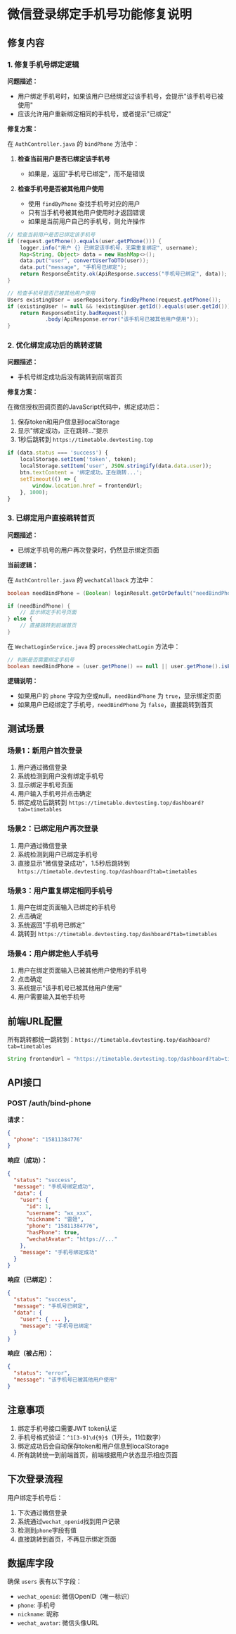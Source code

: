 # 微信登录绑定手机号功能修复说明

## 修复内容

### 1. 修复手机号绑定逻辑

**问题描述：**
- 用户绑定手机号时，如果该用户已经绑定过该手机号，会提示"该手机号已被使用"
- 应该允许用户重新绑定相同的手机号，或者提示"已绑定"

**修复方案：**

在 `AuthController.java` 的 `bindPhone` 方法中：

1. **检查当前用户是否已绑定该手机号**
   - 如果是，返回"手机号已绑定"，而不是错误
   
2. **检查手机号是否被其他用户使用**
   - 使用 `findByPhone` 查找手机号对应的用户
   - 只有当手机号被其他用户使用时才返回错误
   - 如果是当前用户自己的手机号，则允许操作

```java
// 检查当前用户是否已绑定该手机号
if (request.getPhone().equals(user.getPhone())) {
    logger.info("用户 {} 已绑定该手机号，无需重复绑定", username);
    Map<String, Object> data = new HashMap<>();
    data.put("user", convertUserToDTO(user));
    data.put("message", "手机号已绑定");
    return ResponseEntity.ok(ApiResponse.success("手机号已绑定", data));
}

// 检查手机号是否已被其他用户使用
Users existingUser = userRepository.findByPhone(request.getPhone());
if (existingUser != null && !existingUser.getId().equals(user.getId())) {
    return ResponseEntity.badRequest()
            .body(ApiResponse.error("该手机号已被其他用户使用"));
}
```

### 2. 优化绑定成功后的跳转逻辑

**问题描述：**
- 手机号绑定成功后没有跳转到前端首页

**修复方案：**

在微信授权回调页面的JavaScript代码中，绑定成功后：

1. 保存token和用户信息到localStorage
2. 显示"绑定成功，正在跳转..."提示
3. 1秒后跳转到 `https://timetable.devtesting.top`

```javascript
if (data.status === 'success') {
    localStorage.setItem('token', token);
    localStorage.setItem('user', JSON.stringify(data.data.user));
    btn.textContent = '绑定成功，正在跳转...';
    setTimeout(() => {
        window.location.href = frontendUrl;
    }, 1000);
}
```

### 3. 已绑定用户直接跳转首页

**问题描述：**
- 已绑定手机号的用户再次登录时，仍然显示绑定页面

**当前逻辑：**

在 `AuthController.java` 的 `wechatCallback` 方法中：

```java
boolean needBindPhone = (Boolean) loginResult.getOrDefault("needBindPhone", false);

if (needBindPhone) {
    // 显示绑定手机号页面
} else {
    // 直接跳转到前端首页
}
```

在 `WechatLoginService.java` 的 `processWechatLogin` 方法中：

```java
// 判断是否需要绑定手机号
boolean needBindPhone = (user.getPhone() == null || user.getPhone().isEmpty());
```

**逻辑说明：**
- 如果用户的 `phone` 字段为空或null，`needBindPhone` 为 `true`，显示绑定页面
- 如果用户已经绑定了手机号，`needBindPhone` 为 `false`，直接跳转到首页

## 测试场景

### 场景1：新用户首次登录
1. 用户通过微信登录
2. 系统检测到用户没有绑定手机号
3. 显示绑定手机号页面
4. 用户输入手机号并点击确定
5. 绑定成功后跳转到 `https://timetable.devtesting.top/dashboard?tab=timetables`

### 场景2：已绑定用户再次登录
1. 用户通过微信登录
2. 系统检测到用户已绑定手机号
3. 直接显示"微信登录成功"，1.5秒后跳转到 `https://timetable.devtesting.top/dashboard?tab=timetables`

### 场景3：用户重复绑定相同手机号
1. 用户在绑定页面输入已绑定的手机号
2. 点击确定
3. 系统返回"手机号已绑定"
4. 跳转到 `https://timetable.devtesting.top/dashboard?tab=timetables`

### 场景4：用户绑定他人手机号
1. 用户在绑定页面输入已被其他用户使用的手机号
2. 点击确定
3. 系统提示"该手机号已被其他用户使用"
4. 用户需要输入其他手机号

## 前端URL配置

所有跳转都统一跳转到：`https://timetable.devtesting.top/dashboard?tab=timetables`

```java
String frontendUrl = "https://timetable.devtesting.top/dashboard?tab=timetables";
```

## API接口

### POST /auth/bind-phone

**请求：**
```json
{
  "phone": "15811384776"
}
```

**响应（成功）：**
```json
{
  "status": "success",
  "message": "手机号绑定成功",
  "data": {
    "user": {
      "id": 1,
      "username": "wx_xxx",
      "nickname": "雷娃",
      "phone": "15811384776",
      "hasPhone": true,
      "wechatAvatar": "https://..."
    },
    "message": "手机号绑定成功"
  }
}
```

**响应（已绑定）：**
```json
{
  "status": "success",
  "message": "手机号已绑定",
  "data": {
    "user": { ... },
    "message": "手机号已绑定"
  }
}
```

**响应（被占用）：**
```json
{
  "status": "error",
  "message": "该手机号已被其他用户使用"
}
```

## 注意事项

1. 绑定手机号接口需要JWT token认证
2. 手机号格式验证：`^1[3-9]\d{9}$`（1开头，11位数字）
3. 绑定成功后会自动保存token和用户信息到localStorage
4. 所有跳转统一到前端首页，前端根据用户状态显示相应页面

## 下次登录流程

用户绑定手机号后：
1. 下次通过微信登录
2. 系统通过`wechat_openid`找到用户记录
3. 检测到`phone`字段有值
4. 直接跳转到首页，不再显示绑定页面

## 数据库字段

确保 `users` 表有以下字段：
- `wechat_openid`: 微信OpenID（唯一标识）
- `phone`: 手机号
- `nickname`: 昵称
- `wechat_avatar`: 微信头像URL

